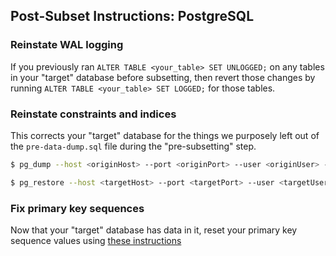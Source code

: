 ## Post-Subset Instructions: PostgreSQL

### Reinstate WAL logging

If you previously ran `ALTER TABLE <your_table> SET UNLOGGED;` on any tables in your "target" database before subsetting, then revert those changes by running `ALTER TABLE <your_table> SET LOGGED;` for those tables.

### Reinstate constraints and indices

This corrects your "target" database for the things we purposely left out of the `pre-data-dump.sql` file during the "pre-subsetting" step.

```bash
$ pg_dump --host <originHost> --port <originPort> --user <originUser> --dbname <originDb> --section post-data --format custom --file post-data-dump.pgdump

$ pg_restore --host <targetHost> --port <targetPort> --user <targetUser> --dbname <targetDb> --jobs <numCPUCoresOnTargetDbMachine> post-data-dump.pgdump

```

### Fix primary key sequences

Now that your "target" database has data in it, reset your primary key sequence values using [these instructions](https://wiki.postgresql.org/wiki/Fixing_Sequences)

